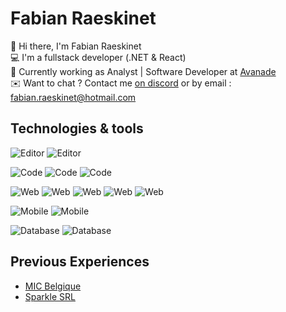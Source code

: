 # Fabian Raeskinet

👋 Hi there, I'm Fabian Raeskinet  
💻 I'm a fullstack developer (.NET & React)  
📙 Currently working as Analyst | Software Developer at [Avanade](https://www.avanade.com/en)  
✉️ Want to chat ? Contact me [on discord](https://discord.com/users/300304215467622400) or by email : fabian.raeskinet@hotmail.com  

## Technologies & tools

![Editor](https://img.shields.io/badge/Editor-VScode-informational?style=flat&logo=Editor&logoColor=white&color=2bbc8a)
![Editor](https://img.shields.io/badge/Editor-Inteliji%20IDEA-informational?style=flat&logo=Editor&logoColor=white&color=2bbc8a)  

![Code](https://img.shields.io/badge/Code-C%23-2bbc8a)
![Code](https://img.shields.io/badge/Code-.NET%205-2bbc8a)
![Code](https://img.shields.io/badge/Code-Typescript-informational?style=flat&logo=Code&logoColor=white&color=2bbc8a)

![Web](https://img.shields.io/badge/Web-React%20Js-2bbc8a)
![Web](https://img.shields.io/badge/Web-Nodejs-informational?style=flat&logo=Code&logoColor=white&color=2bbc8a)
![Web](https://img.shields.io/badge/Web-.NET%20Core-2bbc8a)
![Web](https://img.shields.io/badge/Web-RESTful-2bbc8a)
![Web](https://img.shields.io/badge/Web-Firebase-2bbc8a)

![Mobile](https://img.shields.io/badge/Mobile-React%20Native-2bbc8a)
![Mobile](https://img.shields.io/badge/Mobile-Xamarin%20Forms-2bbc8a)  

![Database](https://img.shields.io/badge/Database-SQL-2bbc8a)
![Database](https://img.shields.io/badge/Database-NoSQL-2bbc8a)

## Previous Experiences
* [MIC Belgique](https://www.mic-belgique.be/)
* [Sparkle SRL](https://www.sparkle.tech/)
